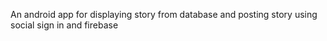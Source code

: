 An android app for displaying story from database and posting story using social sign in and firebase
